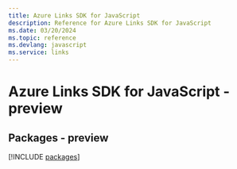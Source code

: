 ```yaml
---
title: Azure Links SDK for JavaScript
description: Reference for Azure Links SDK for JavaScript
ms.date: 03/20/2024
ms.topic: reference
ms.devlang: javascript
ms.service: links
---
```

# Azure Links SDK for JavaScript - preview
## Packages - preview
[!INCLUDE [packages](links-index.md)]